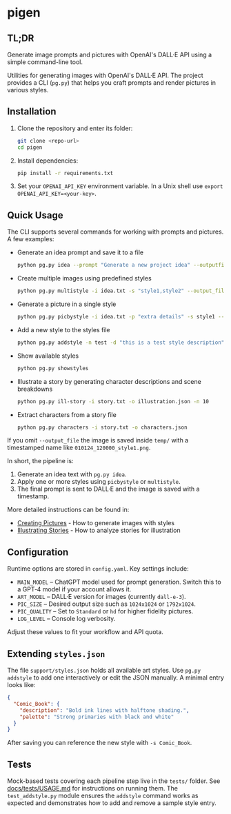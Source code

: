 # pigen

## TL;DR
Generate image prompts and pictures with OpenAI's DALL·E API using a simple
command-line tool.

Utilities for generating images with OpenAI's DALL·E API. The project provides a
CLI (`pg.py`) that helps you craft prompts and render pictures in various
styles.

## Installation

1. Clone the repository and enter its folder:
   ```bash
   git clone <repo-url>
   cd pigen
   ```
2. Install dependencies:
   ```bash
   pip install -r requirements.txt
   ```
3. Set your `OPENAI_API_KEY` environment variable. In a Unix shell use
   `export OPENAI_API_KEY=<your-key>`.

## Quick Usage

The CLI supports several commands for working with prompts and pictures. A few
examples:

- Generate an idea prompt and save it to a file
  ```bash
  python pg.py idea --prompt "Generate a new project idea" --outputfile idea.txt
  ```
- Create multiple images using predefined styles
  ```bash
  python pg.py multistyle -i idea.txt -s "style1,style2" --output_file out.png
  ```
- Generate a picture in a single style
  ```bash
  python pg.py picbystyle -i idea.txt -p "extra details" -s style1 --output_file result.png
  ```
- Add a new style to the styles file
  ```bash
  python pg.py addstyle -n test -d "this is a test style description" -p "orange, blue"
  ```
- Show available styles
  ```bash
  python pg.py showstyles
  ```
- Illustrate a story by generating character descriptions and scene breakdowns
  ```bash
  python pg.py ill-story -i story.txt -o illustration.json -n 10
  ```
- Extract characters from a story file
  ```bash
  python pg.py characters -i story.txt -o characters.json
  ```


If you omit ``--output_file`` the image is saved inside ``temp/`` with a
timestamped name like ``010124_120000_style1.png``.

In short, the pipeline is:

1. Generate an idea text with `pg.py idea`.
2. Apply one or more styles using `picbystyle` or `multistyle`.
3. The final prompt is sent to DALL·E and the image is saved with a timestamp.

More detailed instructions can be found in:
- [Creating Pictures](docs/CREATING_PICTURES.md) - How to generate images with styles
- [Illustrating Stories](docs/ILLUSTRATING_STORIES.md) - How to analyze stories for illustration

## Configuration

Runtime options are stored in `config.yaml`. Key settings include:

- `MAIN_MODEL` – ChatGPT model used for prompt generation. Switch this to a GPT‑4 model if your
  account allows it.
- `ART_MODEL` – DALL·E version for images (currently `dall-e-3`).
- `PIC_SIZE` – Desired output size such as `1024x1024` or `1792x1024`.
- `PIC_QUALITY` – Set to `Standard` or `hd` for higher fidelity pictures.
- `LOG_LEVEL` – Console log verbosity.

Adjust these values to fit your workflow and API quota.

## Extending `styles.json`

The file `support/styles.json` holds all available art styles. Use `pg.py addstyle` to add one
interactively or edit the JSON manually. A minimal entry looks like:

```json
{
  "Comic_Book": {
    "description": "Bold ink lines with halftone shading.",
    "palette": "Strong primaries with black and white"
  }
}
```

After saving you can reference the new style with `-s Comic_Book`.

## Tests

Mock-based tests covering each pipeline step live in the `tests/` folder. See
[docs/tests/USAGE.md](docs/tests/USAGE.md) for instructions on running them.
The `test_addstyle.py` module ensures the `addstyle` command works as expected
and demonstrates how to add and remove a sample style entry.
